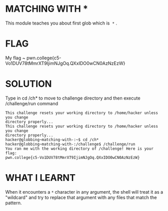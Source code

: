
# MATCHING WITH *

This module teaches you about first glob which is  `*` .


# FLAG 

My flag ~ pwn.college{c5-Vo1DUV78tMmrXT9IjimNJgOq.QXxIDO0wCN0AzNzEzW}

# SOLUTION

Type in cd /ch* to move to challenge directory and then execute /challenge/run command

```
This challenge resets your working directory to /home/hacker unless you change
directory properly...
This challenge resets your working directory to /home/hacker unless you change
directory properly...
hacker@globbing~matching-with-:~$ cd /ch*
hacker@globbing~matching-with-:/challenge$ /challenge/run
You ran me with the working directory of /challenge! Here is your flag:
pwn.college{c5-Vo1DUV78tMmrXT9IjimNJgOq.QXxIDO0wCN0AzNzEzW}
```

# WHAT I LEARNT

When it encounters a `*` character in any argument, the shell will treat it as a "wildcard" and try to replace that argument with any files that match the pattern.